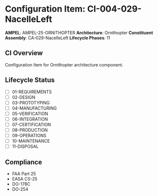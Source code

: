 # Configuration Item: CI-004-029-NacelleLeft

**AMPEL**: AMPEL-25-ORNITHOPTER
**Architecture**: Ornithopter
**Constituent Assembly**: CA-029-NacelleLeft
**Lifecycle Phases**: 11

## CI Overview
Configuration Item for Ornithopter architecture component.

## Lifecycle Status
- [ ] 01-REQUIREMENTS
- [ ] 02-DESIGN
- [ ] 03-PROTOTYPING
- [ ] 04-MANUFACTURING
- [ ] 05-VERIFICATION
- [ ] 06-INTEGRATION
- [ ] 07-CERTIFICATION
- [ ] 08-PRODUCTION
- [ ] 09-OPERATIONS
- [ ] 10-MAINTENANCE
- [ ] 11-DISPOSAL

## Compliance
- FAA Part 25
- EASA CS-25
- DO-178C
- DO-254
